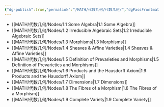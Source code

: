 ```yaml
---
{"dg-publish":true,"permalink":"/MATH/代数几何/代数几何/","dgPassFrontmatter":true}
---
```



- [[MATH/代数几何/Nodes/1.1 Some Algebra\|1.1 Some Algebra]]
- [[MATH/代数几何/Nodes/1.2 Irreducible Algebraic Sets\|1.2 Irreducible Algebraic Sets]]
- [[MATH/代数几何/Nodes/1.3 Morphisms\|1.3 Morphisms]]
- [[MATH/代数几何/Nodes/1.4 Sheaves & Affine Varieties\|1.4 Sheaves & Affine Varieties]]
- [[MATH/代数几何/Nodes/1.5 Definition of Prevarieties and Morphisms\|1.5 Definition of Prevarieties and Morphisms]]
- [[MATH/代数几何/Nodes/1.6 Products and the Hausdorff Axiom\|1.6 Products and the Hausdorff Axiom]]
- [[MATH/代数几何/Nodes/1.7 Dimensions\|1.7 Dimensions]]
- [[MATH/代数几何/Nodes/1.8 The Fibres of a Morphism\|1.8 The Fibres of a Morphism]]
- [[MATH/代数几何/Nodes/1.9 Complete Variety\|1.9 Complete Variety]]
